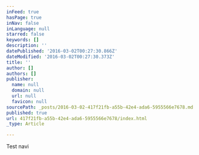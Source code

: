 ```yaml
---
inFeed: true
hasPage: true
inNav: false
inLanguage: null
starred: false
keywords: []
description: ''
datePublished: '2016-03-02T00:27:30.866Z'
dateModified: '2016-03-02T00:27:30.373Z'
title: ''
author: []
authors: []
publisher:
  name: null
  domain: null
  url: null
  favicon: null
sourcePath: _posts/2016-03-02-417f21fb-a55b-42e4-ada6-5955566e7678.md
published: true
url: 417f21fb-a55b-42e4-ada6-5955566e7678/index.html
_type: Article

---
```

Test navi
